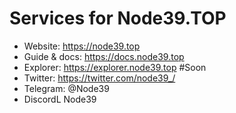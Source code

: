 # Services for Node39.TOP

- Website: https://node39.top
- Guide & docs: https://docs.node39.top
- Explorer: https://explorer.node39.top #Soon
- Twitter: https://twitter.com/node39_/
- Telegram: @Node39
- DiscordL Node39
